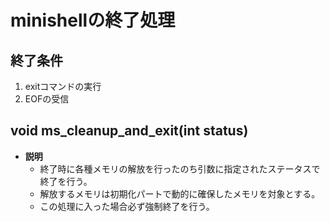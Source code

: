 # minishellの終了処理
## 終了条件
1. exitコマンドの実行
2. EOFの受信

## void ms_cleanup_and_exit(int status)
- **説明**
	- 終了時に各種メモリの解放を行ったのち引数に指定されたステータスで終了を行う。
	- 解放するメモリは初期化パートで動的に確保したメモリを対象とする。
	- この処理に入った場合必ず強制終了を行う。